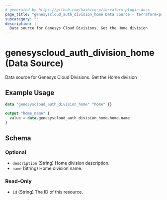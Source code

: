 ```yaml
---
# generated by https://github.com/hashicorp/terraform-plugin-docs
page_title: "genesyscloud_auth_division_home Data Source - terraform-provider-genesyscloud"
subcategory: ""
description: |-
  Data source for Genesys Cloud Divisions. Get the Home division
---
```


# genesyscloud_auth_division_home (Data Source)

Data source for Genesys Cloud Divisions. Get the Home division

## Example Usage

```terraform
data "genesyscloud_auth_division_home" "home" {}

output "home_name" {
  value = data.genesyscloud_auth_division_home.home.name
}
```

<!-- schema generated by tfplugindocs -->
## Schema

### Optional

- `description` (String) Home division description.
- `name` (String) Home division name.

### Read-Only

- `id` (String) The ID of this resource.
